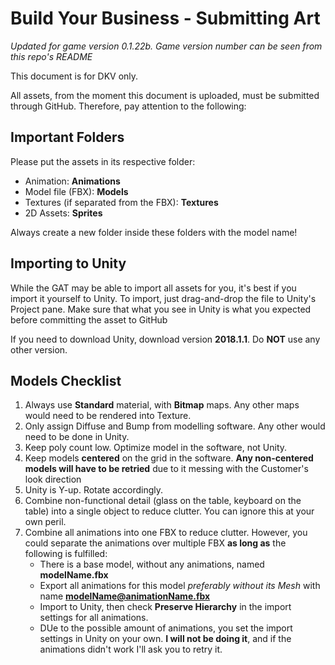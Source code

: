 # Build Your Business - Submitting Art
*Updated for game version 0.1.22b. Game version number can be seen from this repo's README*

This document is for DKV only.

All assets, from the moment this document is uploaded, must be submitted through GitHub. Therefore, pay attention to the following:

## Important Folders
Please put the assets in its respective folder:

- Animation: **Animations**
- Model file (FBX): **Models**
- Textures (if separated from the FBX): **Textures**
- 2D Assets: **Sprites**

Always create a new folder inside these folders with the model name!

## Importing to Unity
While the GAT may be able to import all assets for you, it's best if you import it yourself to Unity. To import, just drag-and-drop the file to Unity's Project pane. Make sure that what you see in Unity is what you expected before committing the asset to GitHub

If you need to download Unity, download version **2018.1.1**. Do **NOT** use any other version.

## Models Checklist
1. Always use **Standard** material, with **Bitmap** maps. Any other maps would need to be rendered into Texture.
2. Only assign Diffuse and Bump from modelling software. Any other would need to be done in Unity.
3. Keep poly count low. Optimize model in the software, not Unity.
4. Keep models **centered** on the grid in the software. **Any non-centered models will have to be retried** due to it messing with the Customer's look direction
5. Unity is Y-up. Rotate accordingly.
6. Combine non-functional detail (glass on the table, keyboard on the table) into a single object to reduce clutter. You can ignore this at your own peril.
7. Combine all animations into one FBX to reduce clutter. However, you could separate the animations over multiple FBX **as long as** the following is fulfilled: 
    - There is a base model, without any animations, named **modelName.fbx**
    - Export all animations for this model *preferably without its Mesh* with name **modelName@animationName.fbx**
    - Import to Unity, then check **Preserve Hierarchy** in the import settings for all animations. 
    - DUe to the possible amount of animations, you set the import settings in Unity on your own. **I will not be doing it**, and if the animations didn't work I'll ask you to retry it.